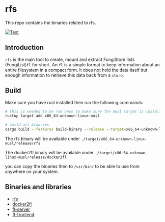 # rfs

This repo contains the binaries related to rfs.

[![Test](https://github.com/threefoldtech/rfs/actions/workflows/tests.yaml/badge.svg?branch=master)](https://github.com/threefoldtech/rfs/actions/workflows/tests.yaml)

## Introduction

`rfs` is the main tool to create, mount and extract FungiStore lists (FungiList)`fl` for short. An `fl` is a simple format
to keep information about an entire filesystem in a compact form. It does not hold the data itself but enough information to
retrieve this data back from a `store`.

## Build

Make sure you have rust installed then run the following commands:

```bash
# this is needed to be run once to make sure the musl target is installed
rustup target add x86_64-unknown-linux-musl

# build all binaries
cargo build --features build-binary --release --target=x86_64-unknown-linux-musl
```

The rfs binary will be available under `./target/x86_64-unknown-linux-musl/release/rfs`

The docker2fl binary will be available under `./target/x86_64-unknown-linux-musl/release/docker2fl`

you can copy the binaries then to `/usr/bin/` to be able to use from anywhere on your system.

## Binaries and libraries

-   [rfs](./rfs/README.md)
-   [docker2fl](./docker2fl/README.md)
-   [fl-server](./fl-server/README.md)
-   [fl-frontend](./frontend/README.md)
